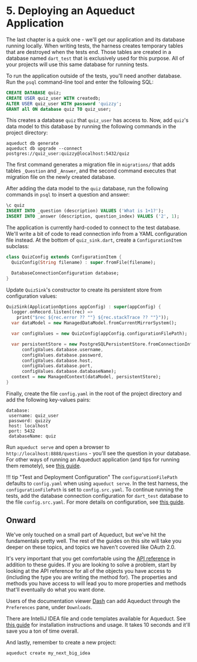 # 5. Deploying an Aqueduct Application

The last chapter is a quick one - we'll get our application and its database running locally. When writing tests, the harness creates temporary tables that are destroyed when the tests end. Those tables are created in a database named `dart_test` that is exclusively used for this purpose. All of your projects will use this same database for running tests.

To run the application outside of the tests, you'll need another database. Run the `psql` command-line tool and enter the following SQL:

```sql
CREATE DATABASE quiz;
CREATE USER quiz_user WITH createdb;
ALTER USER quiz_user WITH password 'quizzy';
GRANT all ON database quiz TO quiz_user;
```

This creates a database `quiz` that `quiz_user` has access to. Now, add `quiz`'s data model to this database by running the following commands in the project directory:

```
aqueduct db generate
aqueduct db upgrade --connect postgres://quiz_user:quizzy@localhost:5432/quiz
```

The first command generates a migration file in `migrations/` that adds tables `_Question` and `_Answer`, and the second command executes that migration file on the newly created database.


After adding the data model to the `quiz` database, run the following commands in `psql` to insert a question and answer:

```sql
\c quiz
INSERT INTO _question (description) VALUES ('What is 1+1?');
INSERT INTO _answer (description, question_index) VALUES ('2', 1);
```

The application is currently hard-coded to connect to the test database. We'll write a bit of code to read connection info from a YAML configuration file instead. At the bottom of `quiz_sink.dart`, create a `ConfigurationItem` subclass:

```dart
class QuizConfig extends ConfigurationItem {
  QuizConfig(String filename) : super.fromFile(filename);

  DatabaseConnectionConfiguration database;
}
```

Update `QuizSink`'s constructor to create its persistent store from configuration values:

```dart
QuizSink(ApplicationOptions appConfig) : super(appConfig) {
  logger.onRecord.listen((rec) =>
    print("$rec ${rec.error ?? ""} ${rec.stackTrace ?? ""}"));
  var dataModel = new ManagedDataModel.fromCurrentMirrorSystem();

  var configValues = new QuizConfig(appConfig.configurationFilePath);

  var persistentStore = new PostgreSQLPersistentStore.fromConnectionInfo(
      configValues.database.username,
      configValues.database.password,
      configValues.database.host,
      configValues.database.port,
      configValues.database.databaseName);
  context = new ManagedContext(dataModel, persistentStore);
}
```

Finally, create the file `config.yaml` in the root of the project directory and add the following key-values pairs:

```
database:
 username: quiz_user
 password: quizzy
 host: localhost
 port: 5432
 databaseName: quiz
```

Run `aqueduct serve` and open a browser to `http://localhost:8888/questions` - you'll see the question in your database. For other ways of running an Aqueduct application (and tips for running them remotely), see [this guide](../deploy/overview.md).

!!! tip "Test and Deployment Configuration"
    The `configurationFilePath` defaults to `config.yaml` when using `aqueduct serve`. In the test harness, the `configurationFilePath` is set to `config.src.yaml`. To continue running the tests, add the database connection configuration for `dart_test` database to the file `config.src.yaml`. For more details on configuration, see [this guide](../http/configure.md).

## Onward

We've only touched on a small part of Aqueduct, but we've hit the fundamentals pretty well. The rest of the guides on this site will take you deeper on these topics, and topics we haven't covered like OAuth 2.0.

It's very important that you get comfortable using the [API reference](https://www.dartdocs.org/documentation/aqueduct/latest) in addition to these guides. If you are looking to solve a problem, start by looking at the API reference for all of the objects you have access to (including the type you are writing the method for). The properties and methods you have access to will lead you to more properties and methods that'll eventually do what you want done.

Users of the documentation viewer [Dash](https://kapeli.com/dash) can add Aqueduct through the `Preferences` pane, under `Downloads`.

There are IntelliJ IDEA file and code templates available for Aqueduct. See [this guide](../intellij.md) for installation instructions and usage. It takes 10 seconds and it'll save you a ton of time overall.

And lastly, remember to create a new project:

```
aqueduct create my_next_big_idea
```
